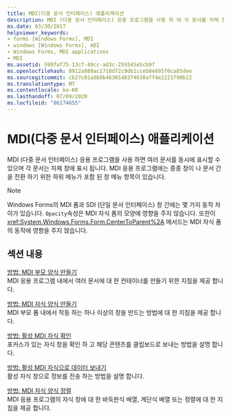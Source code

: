 ```yaml
---
title: MDI(다중 문서 인터페이스) 애플리케이션
description: MDI (다중 문서 인터페이스) 응용 프로그램을 사용 하 여 각 문서를 자체 창에 표시 하는 여러 문서를 동시에 표시 하 Windows Forms는 방법에 대해 알아봅니다.
ms.date: 03/30/2017
helpviewer_keywords:
- forms [Windows Forms], MDI
- windows [Windows Forms], mDI
- Windows Forms, MDI applications
- MDI
ms.assetid: 599faf75-13cf-49cc-ad3c-255545e5cb97
ms.openlocfilehash: 0912a989ac1710d72c9db1cceb0e695f0ca85dee
ms.sourcegitcommit: cb27c01a8b0b4630148374638aff4e2221f90b22
ms.translationtype: MT
ms.contentlocale: ko-KR
ms.lasthandoff: 07/09/2020
ms.locfileid: "86174655"
---
```

# <a name="multiple-document-interface-mdi-applications"></a>MDI(다중 문서 인터페이스) 애플리케이션
MDI (다중 문서 인터페이스) 응용 프로그램을 사용 하면 여러 문서를 동시에 표시할 수 있으며 각 문서는 자체 창에 표시 됩니다. MDI 응용 프로그램에는 종종 창이 나 문서 간을 전환 하기 위한 하위 메뉴가 포함 된 창 메뉴 항목이 있습니다.  
  
> [!NOTE]
> Windows Forms의 MDI 폼과 SDI (단일 문서 인터페이스) 창 간에는 몇 가지 동작 차이가 있습니다. `Opacity`속성은 MDI 자식 폼의 모양에 영향을 주지 않습니다. 또한이 <xref:System.Windows.Forms.Form.CenterToParent%2A> 메서드는 MDI 자식 폼의 동작에 영향을 주지 않습니다.  
  
## <a name="in-this-section"></a>섹션 내용  
 [방법: MDI 부모 양식 만들기](how-to-create-mdi-parent-forms.md)  
 MDI 응용 프로그램 내에서 여러 문서에 대 한 컨테이너를 만들기 위한 지침을 제공 합니다.  
  
 [방법: MDI 자식 양식 만들기](how-to-create-mdi-child-forms.md)  
 MDI 부모 폼 내에서 작동 하는 하나 이상의 창을 만드는 방법에 대 한 지침을 제공 합니다.  
  
 [방법: 활성 MDI 자식 확인](how-to-determine-the-active-mdi-child.md)  
 포커스가 있는 자식 창을 확인 하 고 해당 콘텐츠를 클립보드로 보내는 방법을 설명 합니다.  
  
 [방법: 활성 MDI 자식으로 데이터 보내기](how-to-send-data-to-the-active-mdi-child.md)  
 활성 자식 창으로 정보를 전송 하는 방법을 설명 합니다.  
  
 [방법: MDI 자식 양식 정렬](how-to-arrange-mdi-child-forms.md)  
 MDI 응용 프로그램의 자식 창에 대 한 바둑판식 배열, 계단식 배열 또는 정렬에 대 한 지침을 제공 합니다.

